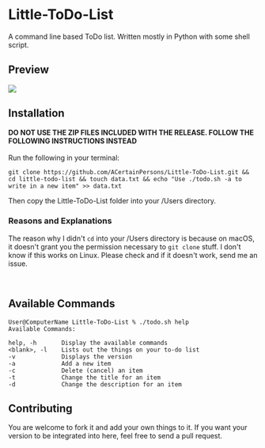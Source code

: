 # Little-ToDo-List
A command line based ToDo list. Written mostly in Python with some shell script.

## Preview
<img src="https://acertainpersons.github.io/omg_its_img!/sample.png">

<br>

## Installation

**DO NOT USE THE ZIP FILES INCLUDED WITH THE RELEASE. FOLLOW THE FOLLOWING INSTRUCTIONS INSTEAD**\
\
Run the following in your terminal:  
```
git clone https://github.com/ACertainPersons/Little-ToDo-List.git && cd little-todo-list && touch data.txt && echo "Use ./todo.sh -a to write in a new item" >> data.txt
```
Then copy the Little-ToDo-List folder into your /Users directory.
### Reasons and Explanations

The reason why I didn't `cd` into your /Users directory is because on macOS, it doesn't grant you the permission necessary to `git clone` stuff. I don't know if this works on Linux. Please check and if it doesn't work, send me an issue.

<br>

## Available Commands

```
User@ComputerName Little-ToDo-List % ./todo.sh help  
Available Commands:

help, -h       Display the available commands
<blank>, -l    Lists out the things on your to-do list
-v             Displays the version
-a             Add a new item
-c             Delete (cancel) an item
-t             Change the title for an item
-d             Change the description for an item

```

## Contributing

You are welcome to fork it and add your own things to it. If you want your version to be integrated into here, feel free to send a pull request.
